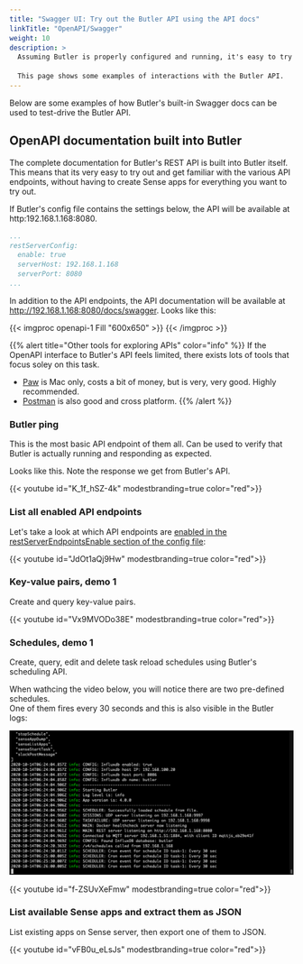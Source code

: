 ```yaml
---
title: "Swagger UI: Try out the Butler API using the API docs"
linkTitle: "OpenAPI/Swagger"
weight: 10
description: >
  Assuming Butler is properly configured and running, it's easy to try out Butler's API.

  This page shows some examples of interactions with the Butler API.
---
```


Below are some examples of how Butler's built-in Swagger docs can be used to test-drive the Butler API.

## OpenAPI documentation built into Butler

The complete documentation for Butler's REST API is built into Butler itself.
This means that its very easy to try out and get familiar with the various API endpoints, without having to create Sense apps for everything you want to try out.

If Butler's config file contains the settings below, the API will be available at http:192.168.1.168:8080.

  ```yaml
  ...
  restServerConfig:
    enable: true
    serverHost: 192.168.1.168
    serverPort: 8080
  ...
  ```

In addition to the API endpoints, the API documentation will be available at http://192.168.1.168:8080/docs/swagger. Looks like this:

{{< imgproc openapi-1 Fill "600x650" >}}
{{< /imgproc >}}

{{% alert title="Other tools for exploring APIs" color="info" %}}
If the OpenAPI interface to Butler's API feels limited, there exists lots of tools that focus soley on this task.

* [Paw](https://paw.cloud/) is Mac only, costs a bit of money, but is very, very good. Highly recommended.
* [Postman](https://www.postman.com/) is also good and cross platform.
{{% /alert %}}

### Butler ping

This is the most basic API endpoint of them all. Can be used to verify that Butler is actually running and responding as expected.

Looks like this. Note the response we get from Butler's API.

{{< youtube id="K_1f_hSZ-4k" modestbranding=true color="red">}}

### List all enabled API endpoints

Let's take a look at which API endpoints are [enabled in the restServerEndpointsEnable section of the config file](/docs/reference/config-file/):

{{< youtube id="JdOt1aQj9Hw" modestbranding=true color="red">}}

### Key-value pairs, demo 1

Create and query key-value pairs.

{{< youtube id="Vx9MVODo38E" modestbranding=true color="red">}}

### Schedules, demo 1

Create, query, edit and delete task reload schedules using Butler's scheduling API.

When wathcing the video below, you will notice there are two pre-defined schedules.  
One of them fires every 30 seconds and this is also visible in the Butler logs:

![alt text](butler-running-schedules-firing-1.png "Active user sessions")  

{{< youtube id="f-ZSUvXeFmw" modestbranding=true color="red">}}

### List available Sense apps and extract them as JSON

List existing apps on Sense server, then export one of them to JSON.

{{< youtube id="vFB0u_eLsJs" modestbranding=true color="red">}}
